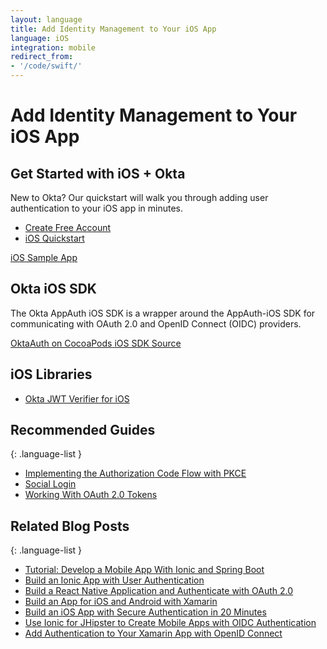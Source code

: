 ```yaml
---
layout: language
title: Add Identity Management to Your iOS App
language: iOS
integration: mobile
redirect_from:
- '/code/swift/'
---
```


# <i class='icon-48 docsPage code-ios'></i> Add Identity Management to Your iOS App

## Get Started with iOS + Okta

New to Okta? Our quickstart will walk you through adding user authentication to your iOS app in minutes.

<ul class='language-ctas'>
	<li>
		<a href='https://developer.okta.com/signup/' class='Button--red' data-proofer-ignore>
			<span>Create Free Account</span>
		</a>
	</li>
	<li>
		<a href='/quickstart/#/ios' class='Button--blue' data-proofer-ignore>
			<span>iOS Quickstart</span>
		</a>
	</li>
</ul>

<a href='https://github.com/okta/okta-sdk-appauth-ios'>
	<span class='fa fa-github'></span> <span>iOS Sample App</span>
</a>

## Okta iOS SDK

The Okta AppAuth iOS SDK is a wrapper around the AppAuth-iOS SDK for communicating with OAuth 2.0 and OpenID Connect (OIDC) providers.

<a href='https://cocoapods.org/pods/OktaAuth' class="language-reference">
	<span class='icon download-16'></span> <span>OktaAuth on CocoaPods</span>
</a>

<a href='https://github.com/okta/okta-sdk-appauth-ios'>
	<span class='fa fa-github'></span> <span>iOS SDK Source</span>
</a>

## iOS Libraries

<ul class="language-libraries">
	<li>
		<i class='fa fa-github'></i>
		<a href="https://github.com/okta/okta-ios-jwt">
			<span>Okta JWT Verifier for iOS</span>
		</a>
	</li>
</ul>

## Recommended Guides

{: .language-list }
- [Implementing the Authorization Code Flow with PKCE](/authentication-guide/implementing-authentication/auth-code-pkce)
- [Social Login](/authentication-guide/social-login/)
- [Working With OAuth 2.0 Tokens](/authentication-guide/tokens/)

## Related Blog Posts

{: .language-list }
- [Tutorial: Develop a Mobile App With Ionic and Spring Boot](/blog/2017/05/17/develop-a-mobile-app-with-ionic-and-spring-boot)
- [Build an Ionic App with User Authentication](/blog/2017/08/22/build-an-ionic-app-with-user-authentication)
- [Build a React Native Application and Authenticate with OAuth 2.0](/blog/2018/03/16/build-react-native-authentication-oauth-2)
- [Build an App for iOS and Android with Xamarin](/blog/2018/01/10/build-app-for-ios-android-with-xamarin)
- [Build an iOS App with Secure Authentication in 20 Minutes](/blog/2017/11/20/build-an-iOS-app-with-secure-authentication-in-20-minutes)
- [Use Ionic for JHipster to Create Mobile Apps with OIDC Authentication](/blog/2018/01/30/jhipster-ionic-with-oidc-authentication)
- [Add Authentication to Your Xamarin App with OpenID Connect](/blog/2018/05/01/add-authentication-xamarin-openid-connect)

